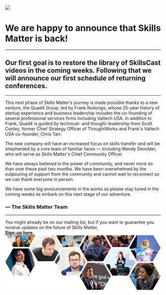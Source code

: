 ![](ezgif.com-optimize%20(3).gif)


# We are happy to announce that Skills Matter is back!
---
## Our first goal is to restore the library of SkillsCast videos in the coming weeks. Following that we will announce our first schedule of returning conferences.
---
This next phase of Skills Matter’s journey is made possible thanks to a new venture, the Quad4 Group, led by Frank Rodorigo, whose 25-year history of startup experience and business leadership includes the co-founding of several professional services firms including Valtech USA. In addition to Frank, Quad4 is guided by technical- and thought-leadership from Scott Conley, former Chief Strategy Officer of ThoughtWorks and Frank's Valtech USA co-founder, Chris Tarr. 

The new company will have an increased focus on skills transfer and will be shepherded by a core team of familiar faces — including Wendy Devolder, who will serve as Skills Matter's Chief Community Officer. 

We have always believed in the power of community, and never more so than over these past two months. We have been overwhelmed by the outpouring of support from the community and cannot wait to reconnect so we can thank everyone in person. 

We have some big announcements in the works so please stay tuned in the coming weeks as embark on this next stage of our adventure.

### — The Skills Matter Team
---
You might already be on our mailing list, but if you want to guarantee you receive updates on the future of Skills Matter,   
**[Sign-up here.](<https://forms.gle/DvyR6PJEfebcbmh87>)**  
![](/SkillsMatter-landing_page-collage.png)
    

